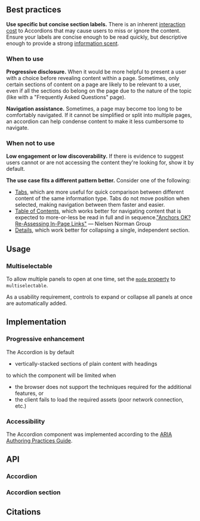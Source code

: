 <!--lead
  Accordions collapse content under associated headings. Users can then click the headings to disclose the content.
lead-->

<!--twig
{% embed "@tch/includes/example.html.twig" %}
{% block content %}
<tcds-accordion>
  <tcds-accordion-section label="Example section 1">
    <p>
      Lorem ipsum dolor sit amet, consectetur adipiscing elit, sed do
      eiusmod tempor incididunt ut labore et dolore magna aliqua. Ut
      enim ad minim veniam, quis nostrud exercitation ullamco laboris
      nisi ut aliquip ex ea commodo consequat.
    </p>
  </tcds-accordion-section>
  <tcds-accordion-section label="Example section 2">
    <p>
      Lorem ipsum is simply dummy text of the printing and typesetting
      industry. Lorem ipsum has been the industry's standard dummy text
      ever since the 1500s, when an unknown printer took a galley of 
      type and scrambled it to make a type specimen book.
    </p>
  </tcds-accordion-section>
  <tcds-accordion-section label="Example section 3">
    <p>
      Contrary to popular belief, Lorem Ipsum is not simply random text.
      It has roots in a piece of classical Latin literature from 45 BC,
      making it over two millennia old.
    </p>
  </tcds-accordion-section>
</tcds-accordion>
{% endblock %}
{% endembed %}
twig-->

## Best practices
**Use specific but concise section labels.** There is an inherent [interaction cost](https://www.nngroup.com/articles/interaction-cost-definition/ "Interaction Cost - Nielsen Norman Group") to Accordions that may cause users to miss or ignore the content. Ensure your labels are concise enough to be read quickly, but descriptive enough to provide a strong [information scent](https://www.nngroup.com/articles/information-scent/).

### When to use
**Progressive disclosure.** When it would be more helpful to present a user with a choice before revealing content within a page. Sometimes, only certain sections of content on a page are likely to be relevant to a user, even if all the sections do belong on the page due to the nature of the topic (like with a "Frequently Asked Questions" page).

**Navigation assistance.** Sometimes, a page may become too long to be comfortably navigated. If it cannot be simplified or split into multiple pages, an accordion can help condense content to make it less cumbersome to navigate.

### When not to use
**Low engagement or low discoverability.** If there is evidence to suggest users cannot or are not accessing the content they're looking for, show it by default.

**The use case fits a different pattern better.** Consider one of the following:

* [Tabs](/components/tabs), which are more useful for quick comparison between different content of the same information type. Tabs do not move position when selected, making navigation between them faster and easier.
* [Table of Contents](/components/table-of-contents), which works better for navigating content that is expected to more-or-less be read in full and in sequence.<span data-footnote>["Anchors OK? Re-Assessing In-Page Links"](https://www.nngroup.com/articles/in-page-links/) — Nielsen Norman Group</span>
* [Details](/primitives/details), which work better for collapsing a single, independent section.

## Usage
### Multiselectable
To allow multiple panels to open at one time, set the [`mode` property](#mode-property) to `multiselectable`.

As a usability requirement, controls to expand or collapse all panels at once are automatically added.

<!--twig
{% embed "@tch/includes/example.html.twig" %}
{% block content %}
<tcds-accordion mode="multiselectable">
  <tcds-accordion-section label="Multiselectable section 1">
    <p>
      Lorem ipsum dolor sit amet, consectetur adipiscing elit, sed do
      eiusmod tempor incididunt ut labore et dolore magna aliqua. Ut
      enim ad minim veniam, quis nostrud exercitation ullamco laboris
      nisi ut aliquip ex ea commodo consequat.
    </p>
  </tcds-accordion-section>
  <tcds-accordion-section label="Multiselectable section 2">
    <p>
      Lorem ipsum is simply dummy text of the printing and typesetting
      industry. Lorem ipsum has been the industry's standard dummy text
      ever since the 1500s, when an unknown printer took a galley of 
      type and scrambled it to make a type specimen book.
    </p>
  </tcds-accordion-section>
  <tcds-accordion-section label="Multiselectable section 3">
    <p>
      Contrary to popular belief, Lorem Ipsum is not simply random text.
      It has roots in a piece of classical Latin literature from 45 BC,
      making it over two millennia old.
    </p>
  </tcds-accordion-section>
</tcds-accordion>
{% endblock %}
{% endembed %}
twig-->

## Implementation
### Progressive enhancement
The Accordion is by default
* vertically-stacked sections of plain content with headings

to which the component will be limited when
* the browser does not support the techniques required for the additional features, or
* the client fails to load the required assets (poor network connection, etc.)

### Accessibility
The Accordion component was implemented according to the [ARIA Authoring Practices Guide](https://www.w3.org/WAI/ARIA/apg/patterns/accordion/).

## API
### Accordion
<!--twig {{ include("@tch/includes/api.html.twig", {
  properties: [
    {
      name: "mode",
      type: "string",
      description: "Available option is <code>multiselectable</code>.",
      required: "no",
    },
  ],
}) }} twig-->

### Accordion section
<!--twig {{ include("@tch/includes/api.html.twig", {
  properties: [
    {
      name: "label",
      type: "string",
      description: "The label of the section.",
      required: "yes",
    },
    {
      name: "heading-level",
      type: "integer",
      description: "The heading level, 1 through 6, of the section headings. Default is 3.",
      required: "no",
    },
  ],
}) }} twig-->

## Citations
<!--twig {{ include("@tch/components/footnotes/footnotes.html.twig") }} twig-->

<!--
* https://www.nngroup.com/articles/accordion-icons/ 
* https://www.nngroup.com/articles/accordions-complex-content/
* https://www.nngroup.com/articles/auto-forwarding/
* https://www.nngroup.com/articles/progressive-disclosure/
* https://www.nngroup.com/articles/timing-exposing-content/
* https://www.nngroup.com/articles/in-page-links/ &sect; Accordions vs in-page links
* https://www.nngroup.com/articles/mobile-accordions/
* https://inclusive-components.design/collapsible-sections/
* https://designsystem.digital.gov/components/accordion/
* https://design-system.service.gov.uk/components/accordion/
* https://www.sarasoueidan.com/blog/accordion-markup/
* https://www.scottohara.me/blog/2017/10/25/accordion-release.html
* https://www.hassellinclusion.com/blog/accessible-accordion-pattern/
* https://www.carbondesignsystem.com/components/accordion/usage/
* https://www.smashingmagazine.com/2017/06/designing-perfect-accordion-checklist/
-->

<!--
/**
 * @todo URL hash mechanism - https://inclusive-components.design/collapsible-sections/
 * @todo Test mobile experience. Possibly make open accordion heading sticky, and possibly scroll the accordion heading to the top of the viewport on activation?
 */
-->